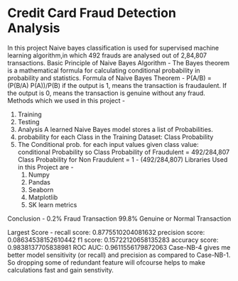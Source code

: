 # Credit Card Fraud Detection Analysis
In this project Naive bayes classification is used for supervised machine learning algorithm,in which 492 frauds are analysed out of 2,84,807 transactions.
Basic Principle of Naive Bayes Algorithm -
The Bayes theorem is a mathematical formula for calculating conditional probability in probability and statistics.
Formula of Naive Bayes Theorem -
P(A/B) = (P(B/A) P(A))/P(B) 
if the output is 1, means the transaction is fraudaulent.
If the output is 0, means the transaction is genuine without any fraud.
Methods which we used in this project -
1. Training
2. Testing
3. Analysis
A learned Naive Bayes model stores a list of Probabilities.
1. probability for each Class in the Training Dataset: Class Probability
2. The Conditional prob. for each input values given class value: conditional Probability
so Class Probability of Fraudulent = 492/284,807
Class Probability for Non Fraudulent = 1 - (492/284,807)
Libraries Used in this Project are -
   1. Numpy 
   2. Pandas 
   3. Seaborn
   4. Matplotlib
   5. SK learn metrics

 Conclusion - 0.2% Fraud Transaction
              99.8% Genuine or Normal Transaction

Largest Score -
recall score:  0.8775510204081632
precision score:  0.08634538152610442
f1 score:  0.15722120658135283
accuracy score:  0.9838137705838981
ROC AUC: 0.9611556179872063 
Case-NB-4 gives me better model sensitivity (or recall) and precision as compared to Case-NB-1. So dropping some of redundant feature will ofcourse helps to make calculations fast and gain senstivity.
